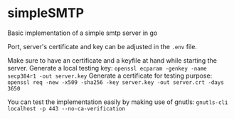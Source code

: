 # simpleSMTP
Basic implementation of a simple smtp server in go

Port, server's certificate and key can be adjusted in the `.env` file.

Make sure to have an certificate and a keyfile at hand while starting the server.
Generate a local testing key: `openssl ecparam -genkey -name secp384r1 -out server.key`
Generate a certificate for testing purpose: `openssl req -new -x509 -sha256 -key server.key -out server.crt -days 3650`

You can test the implementation easily by making use of gnutls: `gnutls-cli localhost -p 443 --no-ca-verification`
